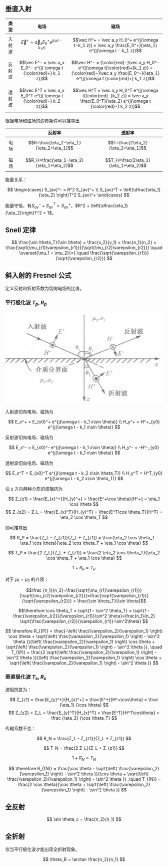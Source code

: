 ## 垂直入射


|类型|电场|磁场|
|:-:|:-:|:-:|
|入射波|$$\vec E^+ = \vec a_x E_0^+ e^{j(\omega t - k_1 z)}$$|$$\vec H^+ = \vec a_y H_0^+ e^{j(\omega t-k_1 z)} = \vec a_y \frac{E_0^+}{\eta_1} e^{j(\omega t - k_1 z)}$$|
|反射波|$$\vec E^- = \vec a_x E_0^- e^{j( \omega t {\color{red}+} k_1 z)}$$|$$\vec H^- = {\color{red}-}\vec a_y H_0^- e^{j(\omega t{\color{red}+}k_1 z)} = {\color{red}-}\vec a_y \frac{E_0^-}{\eta_1} e^{j(\omega t {\color{red}+} k_1 z)}$$|
|透射波|$$\vec E^T = \vec a_x E_0^T e^{j( \omega t {\color{red}-} k_2 z)}$$|$$\vec H^T = \vec a_y H_0^T e^{j(\omega t{\color{red}-}k_2 z)} = \vec a_y \frac{E_0^T}{\eta_2} e^{j(\omega t {\color{red}-} k_2 z)}$$|

根据电场和磁场的边界条件可以推导出

| |反射率|透射率|
|:-:|:-:|:-:|
|电场|$$R=\frac{\eta_2-\eta_1}{\eta_2+\eta_1}$$|$$T=\frac{2\eta_2}{\eta_2+\eta_1}$$|
|磁场|$$R_H=\frac{\eta_1-\eta_2}{\eta_1+\eta_2}$$|$$T_H=\frac{2\eta_1}{\eta_1+\eta_2}$$|

能量关系：

$$
\begin{cases}
S_{av}^- = R^2 S_{av}^+ \\
S_{av}^T = \left(\dfrac{\eta_1}{\eta_2} \right)T^2 S_{av}^+
\end{cases}
$$

能量守恒，有$S_{av}^- + S_{av}^T = S_{av}^+$，$R^2 + \left(\dfrac{\eta_1}{\eta_2}\right)T^2 = 1$。

## Snell 定律

$$
\frac{\sin \theta_T}{\sin \theta} = \frac{v_2}{v_1} = \frac{n_1}{n_2} = \frac{\sqrt{\mu_{r1}\varepsilon_{r1}}}{\sqrt{\mu_{r2}\varepsilon_{r2}}} \quad \overset{\mu_1 = \mu_2}{=} \quad \frac{\sqrt{\varepsilon_{r1}}}{\sqrt{\varepsilon_{r2}}}
$$

## 斜入射的 Fresnel 公式


定义反射和折射系数为切向电场的比值。

### 平行极化波 $T_p, R_p$

![](files/Pasted%20image%2020240610130409.png)

入射波切向电场、磁场为

$$
E_x^+ = E_{x0}^+ e^{j(\omega t - k_1 x\sin \theta)} \\
H_y^+ = H^+_{y0} e^{j(\omega t - k_1 x\sin \theta)}
$$

反射波切向电场、磁场为

$$
E_x^- = E_{x0}^- e^{j(\omega t - k_1 x\sin \theta)} \\
H_y^- = -H^-_{y0} e^{j(\omega t - k_1 x\sin \theta)}
$$

透射波切向电场、磁场为

$$
E_x^T = E_{x0}^T e^{j(\omega t - k_2 x\sin \theta_T)} \\
H_y^T = H^T_{y0} e^{j(\omega t - k_2 x\sin \theta_T)}
$$

沿 z 方向两种介质的波阻抗为

$$
Z_{z1} = \frac{E_{x}^+}{H_{y}^+} = \frac{E^+\cos \theta}{H^+} = \eta_1 \cos \theta
$$
$$
Z_{z2} = Z_L = \frac{E_{x}^T}{H_{y}^T} = \frac{E^T\cos \theta_T}{H^T} = \eta_2 \cos \theta_T
$$

则可推导出


$$
R_P = \frac{Z_L - Z_{z1}}{Z_L + Z_{z1}} = \frac{\eta_2 \cos \theta_T - \eta_1 \cos \theta}{\eta_2 \cos \theta_T + \eta_1 \cos \theta}
$$

$$
T_P = \frac{2 Z_L}{Z_L + Z_{z1}} = \frac{2 \eta_2 \cos \theta_T}{\eta_2 \cos \theta_T + \eta_1 \cos \theta}
$$


$$1+R_P=T_P$$

对于 $\mu_1 = \mu_2$ 的介质：

$$\frac {n_1}{n_2}=\frac{\sqrt{\mu_{r1}\varepsilon_{r1}}}{\sqrt{\mu_{r2}\varepsilon_{r2}}}=\frac{\sqrt{\varepsilon_{r1}}}{\sqrt{\varepsilon_{r2}}} = \frac{\sin \theta_T}{\sin \theta}$$

$$\therefore \cos \theta_T = \sqrt{1 - \sin^2 \theta_T} = \sqrt{1 - \frac{\varepsilon_{r2}}{\varepsilon_{r1}}\sin^2 \theta}=\frac{n_1}{n_2} \sqrt{\frac{\varepsilon_{r2}}{\varepsilon_{r1}}-\sin^2\theta}
$$

$$
\therefore R_{(P)} = \frac{-\left( \frac{\varepsilon_2}{\varepsilon_1} \right) \cos \theta + \sqrt{\left( \frac{\varepsilon_2}{\varepsilon_1} \right) - \sin^2 \theta }}{\left( \frac{\varepsilon_2}{\varepsilon_1} \right) \cos \theta + \sqrt{\left( \frac{\varepsilon_2}{\varepsilon_1} \right) - \sin^2 \theta }}, \quad
T_{(P)} = \frac{2 \sqrt{\left( \frac{\varepsilon_2}{\varepsilon_1} \right) - \sin^2 \theta }}{\left( \frac{\varepsilon_2}{\varepsilon_1} \right) \cos \theta + \sqrt{\left( \frac{\varepsilon_2}{\varepsilon_1} \right) - \sin^2 \theta }}
$$

### 垂直极化波 $T_s, R_s$

波阻抗变为：

$$
Z_{z1} = \frac{E_{y}^+}{H_{x}^+}  = \frac{E^+}{H^+\cos\theta} = \frac {\eta_1} {\cos \theta}
$$
$$
Z_{z2} = Z_L = \frac{E_{y}^T}{H_{x}^T} = \frac{E^T}{H^T\cos\theta} = \frac {\eta_2} {\cos \theta_T}
$$

传输系数不变：

$$
R_N = \frac{Z_L - Z_{z1}}{Z_L + Z_{z1}}
$$

$$
T_N = \frac{2 Z_L}{Z_L + Z_{z1}}
$$

$$
1+R_N=T_N
$$


$$
\therefore R_{(N)} = \frac{\cos \theta - \sqrt{\left( \frac{\varepsilon_2}{\varepsilon_1} \right) - \sin^2 \theta }}{\cos \theta + \sqrt{\left( \frac{\varepsilon_2}{\varepsilon_1} \right) - \sin^2 \theta }} ,\quad T_{(N)} = \frac{2 \cos \theta}{\cos \theta + \sqrt{\left( \frac{\varepsilon_2}{\varepsilon_1} \right) - \sin^2 \theta }} 
$$

## 全反射

$$
\sin \theta_c = \frac{n_2}{n_1}
$$

## 全折射

仅当平行极化波才能出现全折射现象。

$$
\theta_B = \arctan \frac{n_2}{n_1}
$$
